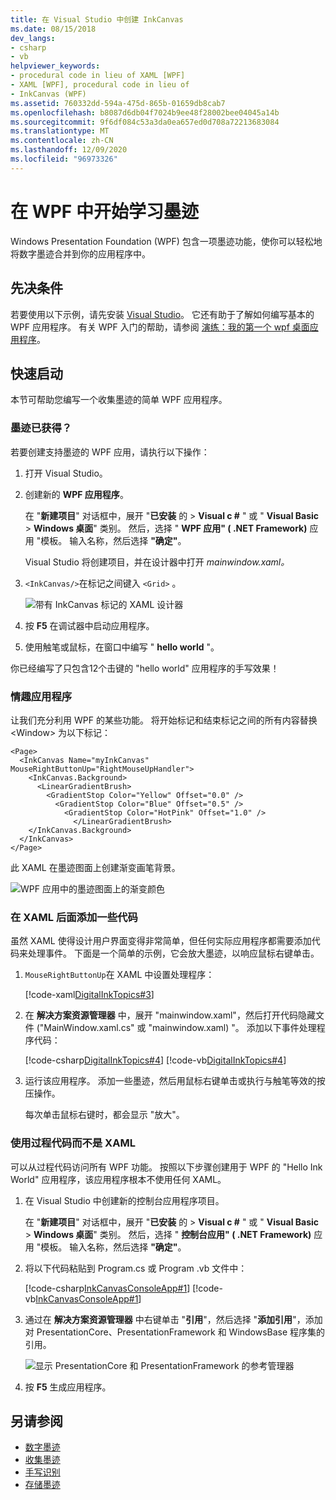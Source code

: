 ```yaml
---
title: 在 Visual Studio 中创建 InkCanvas
ms.date: 08/15/2018
dev_langs:
- csharp
- vb
helpviewer_keywords:
- procedural code in lieu of XAML [WPF]
- XAML [WPF], procedural code in lieu of
- InkCanvas (WPF)
ms.assetid: 760332dd-594a-475d-865b-01659db8cab7
ms.openlocfilehash: b8087d6db04f7024b9ee48f28002bee04045a14b
ms.sourcegitcommit: 9f6df084c53a3da0ea657ed0d708a72213683084
ms.translationtype: MT
ms.contentlocale: zh-CN
ms.lasthandoff: 12/09/2020
ms.locfileid: "96973326"
---
```

# <a name="get-started-with-ink-in-wpf"></a>在 WPF 中开始学习墨迹

Windows Presentation Foundation (WPF) 包含一项墨迹功能，使你可以轻松地将数字墨迹合并到你的应用程序中。

## <a name="prerequisites"></a>先决条件

若要使用以下示例，请先安装 [Visual Studio](https://visualstudio.microsoft.com/downloads/?utm_medium=microsoft&utm_source=docs.microsoft.com&utm_campaign=inline+link&utm_content=download+vs2019)。 它还有助于了解如何编写基本的 WPF 应用程序。 有关 WPF 入门的帮助，请参阅 [演练：我的第一个 wpf 桌面应用程序](../getting-started/walkthrough-my-first-wpf-desktop-application.md)。

## <a name="quick-start"></a>快速启动

本节可帮助您编写一个收集墨迹的简单 WPF 应用程序。

### <a name="got-ink"></a>墨迹已获得？

若要创建支持墨迹的 WPF 应用，请执行以下操作：

1. 打开 Visual Studio。

2. 创建新的 **WPF 应用程序**。

   在 "**新建项目**" 对话框中，展开 "**已安装** 的  >  **Visual c #** " 或 " **Visual Basic**  >  **Windows 桌面**" 类别。 然后，选择 " **WPF 应用" ( .NET Framework)** 应用 "模板。 输入名称，然后选择 **"确定"**。

   Visual Studio 将创建项目，并在设计器中打开 *mainwindow.xaml。*

3. `<InkCanvas/>`在标记之间键入 `<Grid>` 。

   ![带有 InkCanvas 标记的 XAML 设计器](./media/getting-started-with-ink/inkcanvas-xaml.png)

4. 按 **F5** 在调试器中启动应用程序。

5. 使用触笔或鼠标，在窗口中编写 " **hello world** "。

你已经编写了只包含12个击键的 "hello world" 应用程序的手写效果！

### <a name="spice-up-your-app"></a>情趣应用程序

让我们充分利用 WPF 的某些功能。 将开始标记和结束标记之间的所有内容替换 \<Window> 为以下标记：

```xaml
<Page>
  <InkCanvas Name="myInkCanvas" MouseRightButtonUp="RightMouseUpHandler">
    <InkCanvas.Background>
      <LinearGradientBrush>
        <GradientStop Color="Yellow" Offset="0.0" />
          <GradientStop Color="Blue" Offset="0.5" />
            <GradientStop Color="HotPink" Offset="1.0" />
              </LinearGradientBrush>
    </InkCanvas.Background>
  </InkCanvas>
</Page>
```

此 XAML 在墨迹图面上创建渐变画笔背景。

![WPF 应用中的墨迹图面上的渐变颜色](./media/getting-started-with-ink/gradient-colors.png)

### <a name="add-some-code-behind-the-xaml"></a>在 XAML 后面添加一些代码

虽然 XAML 使得设计用户界面变得非常简单，但任何实际应用程序都需要添加代码来处理事件。 下面是一个简单的示例，它会放大墨迹，以响应鼠标右键单击。

1. `MouseRightButtonUp`在 XAML 中设置处理程序：

   [!code-xaml[DigitalInkTopics#3](~/samples/snippets/csharp/VS_Snippets_Wpf/DigitalInkTopics/CSharp/Window2.xaml#3)]

1. 在 **解决方案资源管理器** 中，展开 "mainwindow.xaml"，然后打开代码隐藏文件 ("MainWindow.xaml.cs" 或 "mainwindow.xaml) "。 添加以下事件处理程序代码：

   [!code-csharp[DigitalInkTopics#4](~/samples/snippets/csharp/VS_Snippets_Wpf/DigitalInkTopics/CSharp/Window2.xaml.cs#4)]
   [!code-vb[DigitalInkTopics#4](~/samples/snippets/visualbasic/VS_Snippets_Wpf/DigitalInkTopics/VisualBasic/Window2.xaml.vb#4)]

1. 运行该应用程序。 添加一些墨迹，然后用鼠标右键单击或执行与触笔等效的按压操作。

   每次单击鼠标右键时，都会显示 "放大"。

### <a name="use-procedural-code-instead-of-xaml"></a>使用过程代码而不是 XAML

可以从过程代码访问所有 WPF 功能。 按照以下步骤创建用于 WPF 的 "Hello Ink World" 应用程序，该应用程序根本不使用任何 XAML。

1. 在 Visual Studio 中创建新的控制台应用程序项目。

   在 "**新建项目**" 对话框中，展开 "**已安装** 的  >  **Visual c #** " 或 " **Visual Basic**  >  **Windows 桌面**" 类别。 然后，选择 " **控制台应用" ( .NET Framework)** 应用 "模板。 输入名称，然后选择 **"确定"**。

1. 将以下代码粘贴到 Program.cs 或 Program .vb 文件中：

   [!code-csharp[InkCanvasConsoleApp#1](~/samples/snippets/csharp/VS_Snippets_Wpf/InkCanvasConsoleApp/CSharp/Program.cs#1)]
   [!code-vb[InkCanvasConsoleApp#1](~/samples/snippets/visualbasic/VS_Snippets_Wpf/InkCanvasConsoleApp/VisualBasic/Module1.vb#1)]

1. 通过在 **解决方案资源管理器** 中右键单击 "**引用**"，然后选择 "**添加引用**"，添加对 PresentationCore、PresentationFramework 和 WindowsBase 程序集的引用。

   ![显示 PresentationCore 和 PresentationFramework 的参考管理器](./media/getting-started-with-ink/reference-manager-presentationcore-presentationframework.png)

1. 按 **F5** 生成应用程序。

## <a name="see-also"></a>另请参阅

- [数字墨迹](digital-ink.md)
- [收集墨迹](collecting-ink.md)
- [手写识别](handwriting-recognition.md)
- [存储墨迹](storing-ink.md)
